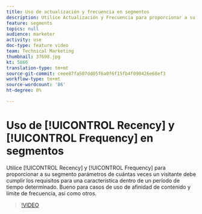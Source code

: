 ```yaml
---
title: Uso de actualización y frecuencia en segmentos
description: Utilice Actualización y Frecuencia para proporcionar a su segmento parámetros de cuántas veces un visitante debe cumplir los requisitos para una característica dentro de un período de tiempo determinado. Bueno para casos de uso de afinidad de contenido y límite de frecuencia, así como otros.
feature: segments
topics: null
audience: marketer
activity: use
doc-type: feature video
team: Technical Marketing
thumbnail: 37698.jpg
kt: 5866
translation-type: tm+mt
source-git-commit: ceee87fa507dd05f6a0f6f15fb4f090426e68ef3
workflow-type: tm+mt
source-wordcount: '86'
ht-degree: 0%

---
```



# Uso de [!UICONTROL Recency] y [!UICONTROL Frequency] en segmentos

Utilice [!UICONTROL Recency] y [!UICONTROL Frequency] para proporcionar a su segmento parámetros de cuántas veces un visitante debe cumplir los requisitos para una característica dentro de un período de tiempo determinado. Bueno para casos de uso de afinidad de contenido y límite de frecuencia, así como otros.

>[!VIDEO](https://video.tv.adobe.com/v/37698/?quality=12&learn=on)

